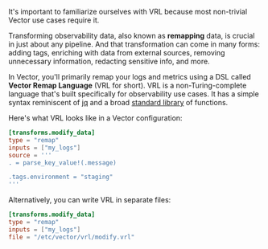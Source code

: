 It's important to familiarize ourselves with VRL because most non-trivial Vector use cases require
it.

Transforming observability data, also known as **remapping** data, is crucial in just about any
pipeline. And that transformation can come in many forms: adding tags, enriching with data from
external sources, removing unnecessary information, redacting sensitive info, and more.

In Vector, you'll primarily remap your logs and metrics using a DSL called **Vector Remap Language**
(VRL for short). VRL is a non-Turing-complete language that's built specifically for observability
use cases. It has a simple syntax reminiscent of [jq] and a broad [standard library][vrl_funcs] of
functions.

Here's what VRL looks like in a Vector configuration:

```toml
[transforms.modify_data]
type = "remap"
inputs = ["my_logs"]
source = '''
. = parse_key_value!(.message)

.tags.environment = "staging"
'''
```

Alternatively, you can write VRL in separate files:

```toml
[transforms.modify_data]
type = "remap"
inputs = ["my_logs"]
file = "/etc/vector/vrl/modify.vrl"
```

[jq]: https://stedolan.github.io/jq
[vrl_cmd]: https://vector.dev/docs/reference/cli/#vrl
[vrl_funcs]: https://vrl.dev/functions